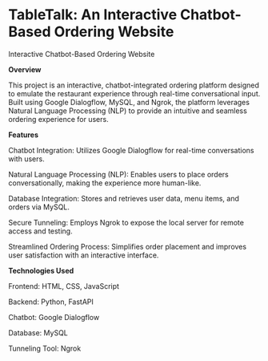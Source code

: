 # TableTalk: An Interactive Chatbot-Based Ordering Website

Interactive Chatbot-Based Ordering Website

**Overview**

This project is an interactive, chatbot-integrated ordering platform designed to emulate the restaurant experience through real-time conversational input. Built using Google Dialogflow, MySQL, and Ngrok, the platform leverages Natural Language Processing (NLP) to provide an intuitive and seamless ordering experience for users.

**Features**

Chatbot Integration: Utilizes Google Dialogflow for real-time conversations with users.

Natural Language Processing (NLP): Enables users to place orders conversationally, making the experience more human-like.

Database Integration: Stores and retrieves user data, menu items, and orders via MySQL.

Secure Tunneling: Employs Ngrok to expose the local server for remote access and testing.

Streamlined Ordering Process: Simplifies order placement and improves user satisfaction with an interactive interface.

**Technologies Used**

Frontend: HTML, CSS, JavaScript

Backend: Python, FastAPI

Chatbot: Google Dialogflow

Database: MySQL

Tunneling Tool: Ngrok
